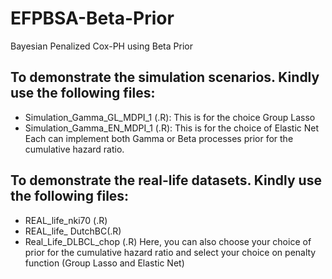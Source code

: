 # EFPBSA-Beta-Prior
Bayesian Penalized Cox-PH using Beta Prior

## To demonstrate the simulation scenarios. Kindly use the following files: 
* Simulation_Gamma_GL_MDPI_1 (.R): This is for the choice Group Lasso
* Simulation_Gamma_EN_MDPI_1 (.R): This is for the choice of Elastic Net
Each can implement both Gamma or Beta processes prior for the cumulative hazard ratio.

## To demonstrate the real-life datasets. Kindly use the following files: 
* REAL_life_nki70 (.R) 
* REAL_life_ DutchBC(.R)
* Real_Life_DLBCL_chop (.R)
Here, you can also choose your choice of prior for  the cumulative hazard ratio and select your choice on penalty function (Group Lasso and Elastic Net) 
